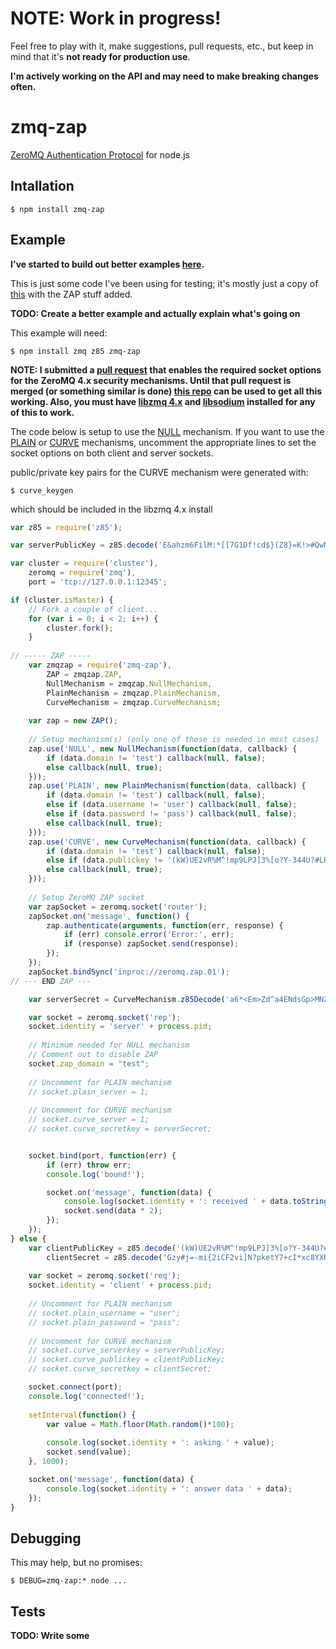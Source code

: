 # NOTE: Work in progress!  

Feel free to play with it, make suggestions, pull requests, etc., but keep in mind that it's **not ready for production use**.

**I'm actively working on the API and may need to make breaking changes often.**

# zmq-zap

[ZeroMQ Authentication Protocol](http://rfc.zeromq.org/spec:27) for node.js

## Intallation

	$ npm install zmq-zap
	
## Example

**I've started to build out better examples [here](examples/).**

This is just some code I've been using for testing; it's mostly just a copy of [this](https://github.com/JustinTulloss/zeromq.node/blob/master/examples/rep_req.js) with the ZAP stuff added.

**TODO: Create a better example and actually explain what's going on**

This example will need:

	$ npm install zmq z85 zmq-zap
	
**NOTE: I submitted a [pull request](https://github.com/JustinTulloss/zeromq.node/pull/278) that enables the required socket options for the ZeroMQ 4.x security mechanisms. Until that pull request is merged (or something similar is done) [this repo](https://github.com/msealand/zeromq.node) can be used to get all this working. Also, you must have [libzmq 4.x](http://zeromq.org/intro:get-the-software) and [libsodium](https://github.com/jedisct1/libsodium) installed for any of this to work.**

The code below is setup to use the [NULL](http://rfc.zeromq.org/spec:27#toc13) mechanism.  If you want to use the [PLAIN](http://rfc.zeromq.org/spec:27#toc14) or [CURVE](http://rfc.zeromq.org/spec:27#toc15) mechanisms, uncomment the appropriate lines to set the socket options on both client and server sockets.

public/private key pairs for the CURVE mechanism were generated with:

	$ curve_keygen
	
which should be included in the libzmq 4.x install

```js
var z85 = require('z85');

var serverPublicKey = z85.decode('E&ahzm6FilM:*[[7G1Df!cd$}(Z8}=K!>#QwNrnn');

var cluster = require('cluster'),
	zeromq = require('zmq'),
	port = 'tcp://127.0.0.1:12345';

if (cluster.isMaster) {
    // Fork a couple of client...
    for (var i = 0; i < 2; i++) {
        cluster.fork();
    }
	
// ----- ZAP -----
	var zmqzap = require('zmq-zap'),
		ZAP = zmqzap.ZAP,
		NullMechanism = zmqzap.NullMechanism,
		PlainMechanism = zmqzap.PlainMechanism,
		CurveMechanism = zmqzap.CurveMechanism;
	
	var zap = new ZAP();
	
	// Setup mechanism(s) (only one of these is needed in most cases)
	zap.use('NULL', new NullMechanism(function(data, callback) {
		if (data.domain != 'test') callback(null, false);
		else callback(null, true);
	}));
	zap.use('PLAIN', new PlainMechanism(function(data, callback) {
		if (data.domain != 'test') callback(null, false);
		else if (data.username != 'user') callback(null, false);
		else if (data.password != 'pass') callback(null, false);
		else callback(null, true);
	}));
	zap.use('CURVE', new CurveMechanism(function(data, callback) {
		if (data.domain != 'test') callback(null, false);
		else if (data.publickey != '(kW)UE2vR%M^!mp9LPJ]3%[o?Y-344U?#LKW8m>(') callback(null, false);
		else callback(null, true);
	}));
	
	// Setup ZeroMQ ZAP socket
	var zapSocket = zeromq.socket('router');
	zapSocket.on('message', function() {
		zap.authenticate(arguments, function(err, response) {
			if (err) console.error('Error:', err);
			if (response) zapSocket.send(response);
		});
	});
	zapSocket.bindSync('inproc://zeromq.zap.01');
// --- END ZAP ---

	var serverSecret = CurveMechanism.z85Decode('a6*<Em>Zd^a4ENdsGp>MNZ8-PevbUblDfk(9NJA<')

    var socket = zeromq.socket('rep');
    socket.identity = 'server' + process.pid;
	
	// Minimum needed for NULL mechanism
	// Comment out to disable ZAP
	socket.zap_domain = "test";
	
	// Uncomment for PLAIN mechanism
	// socket.plain_server = 1;
	
	// Uncomment for CURVE mechanism
	// socket.curve_server = 1;
	// socket.curve_secretkey = serverSecret;


    socket.bind(port, function(err) {
        if (err) throw err;
        console.log('bound!');

	    socket.on('message', function(data) {
	        console.log(socket.identity + ': received ' + data.toString());
	        socket.send(data * 2);
	    });
    });
} else {
	var clientPublicKey = z85.decode('(kW)UE2vR%M^!mp9LPJ]3%[o?Y-344U?#LKW8m>('),
		clientSecret = z85.decode('Gzy#j=-mi{2iCF2vi]N?pketY7+cI*xc8YXRFjH1');
		
    var socket = zeromq.socket('req');
    socket.identity = 'client' + process.pid;
	
	// Uncomment for PLAIN mechanism
	// socket.plain_username = "user";
	// socket.plain_password = "pass";
	
	// Uncomment for CURVE mechanism
	// socket.curve_serverkey = serverPublicKey;
	// socket.curve_publickey = clientPublicKey;
	// socket.curve_secretkey = clientSecret;

	socket.connect(port);	
    console.log('connected!');
	
    setInterval(function() {
        var value = Math.floor(Math.random()*100);
    
        console.log(socket.identity + ': asking ' + value);
        socket.send(value);
    }, 1000);

    socket.on('message', function(data) {
        console.log(socket.identity + ': answer data ' + data);
    });
}
```

## Debugging

This may help, but no promises:

	$ DEBUG=zmq-zap:* node ...

## Tests

**TODO: Write some**
